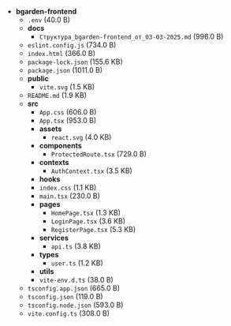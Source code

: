 - **bgarden-frontend**
  - `.env` (40.0 B)
  - **docs**
    - `Структура_bgarden-frontend_от_03-03-2025.md` (996.0 B)
  - `eslint.config.js` (734.0 B)
  - `index.html` (366.0 B)
  - `package-lock.json` (155.6 KB)
  - `package.json` (1011.0 B)
  - **public**
    - `vite.svg` (1.5 KB)
  - `README.md` (1.9 KB)
  - **src**
    - `App.css` (606.0 B)
    - `App.tsx` (953.0 B)
    - **assets**
      - `react.svg` (4.0 KB)
    - **components**
      - `ProtectedRoute.tsx` (729.0 B)
    - **contexts**
      - `AuthContext.tsx` (3.5 KB)
    - **hooks**
    - `index.css` (1.1 KB)
    - `main.tsx` (230.0 B)
    - **pages**
      - `HomePage.tsx` (1.3 KB)
      - `LoginPage.tsx` (3.6 KB)
      - `RegisterPage.tsx` (5.3 KB)
    - **services**
      - `api.ts` (3.8 KB)
    - **types**
      - `user.ts` (1.2 KB)
    - **utils**
    - `vite-env.d.ts` (38.0 B)
  - `tsconfig.app.json` (665.0 B)
  - `tsconfig.json` (119.0 B)
  - `tsconfig.node.json` (593.0 B)
  - `vite.config.ts` (308.0 B)
